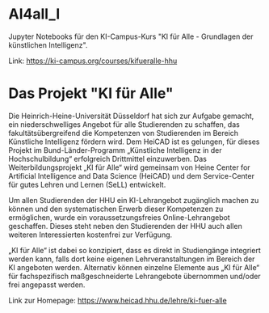 # AI4all_I
Jupyter Notebooks für den KI-Campus-Kurs "KI für Alle - Grundlagen der künstlichen Intelligenz".

Link: https://ki-campus.org/courses/kifueralle-hhu

# Das Projekt "KI für Alle"
Die Heinrich-Heine-Universität Düsseldorf hat sich zur Aufgabe gemacht, ein niederschwelliges Angebot für alle Studierenden zu schaffen, das fakultätsübergreifend die Kompetenzen von Studierenden im Bereich Künstliche Intelligenz fördern wird. Dem HeiCAD ist es gelungen, für dieses Projekt im Bund-Länder-Programm „Künstliche Intelligenz in der Hochschulbildung“ erfolgreich Drittmittel einzuwerben. Das Weiterbildungsprojekt „KI für Alle“ wird gemeinsam von Heine Center for Artificial Intelligence and Data Science (HeiCAD) und dem Service-Center für gutes Lehren und Lernen (SeLL) entwickelt.

Um allen Studierenden der HHU ein KI-Lehrangebot zugänglich machen zu können und den systematischen Erwerb dieser Kompetenzen zu ermöglichen, wurde ein voraussetzungsfreies Online-Lehrangebot geschaffen. Dieses steht neben den Studierenden der HHU auch allen weiteren Interessierten kostenfrei zur Verfügung.

„KI für Alle“ ist dabei so konzipiert, dass es direkt in Studiengänge integriert werden kann, falls dort keine eigenen Lehrveranstaltungen im Bereich der KI angeboten werden. Alternativ können einzelne Elemente aus „KI für Alle“ für fachspezifisch maßgeschneiderte Lehrangebote übernommen und/oder frei angepasst werden.

Link zur Homepage: https://www.heicad.hhu.de/lehre/ki-fuer-alle
